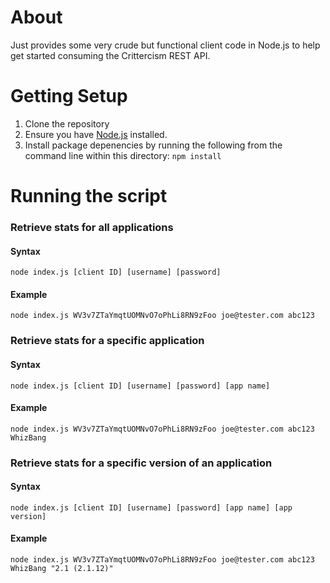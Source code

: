 About
============
Just provides some very crude but functional client code in Node.js to help get started consuming the Crittercism REST API.

Getting Setup
============
  1. Clone the repository
  2. Ensure you have [Node.js](http://nodejs.org/download/) installed.
  3. Install package depenencies by running the following from the command line within this directory: `npm install`

Running the script
==================
### Retrieve stats for all applications
#### Syntax
```
node index.js [client ID] [username] [password]
```

#### Example
```
node index.js WV3v7ZTaYmqtUOMNvO7oPhLi8RN9zFoo joe@tester.com abc123
```

### Retrieve stats for a specific application
#### Syntax
```
node index.js [client ID] [username] [password] [app name]
```

#### Example
```
node index.js WV3v7ZTaYmqtUOMNvO7oPhLi8RN9zFoo joe@tester.com abc123 WhizBang
```

### Retrieve stats for a specific version of an application
#### Syntax
```
node index.js [client ID] [username] [password] [app name] [app version]
```

#### Example
```
node index.js WV3v7ZTaYmqtUOMNvO7oPhLi8RN9zFoo joe@tester.com abc123 WhizBang "2.1 (2.1.12)"
```